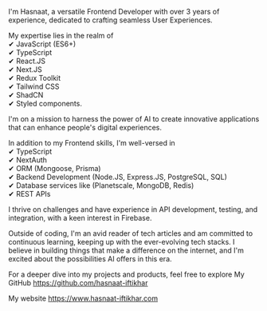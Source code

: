 I'm Hasnaat, a versatile Frontend Developer with over 3 years of experience, dedicated to crafting seamless User Experiences. 

My expertise lies in the realm of 
<br/>✔ JavaScript (ES6+)
<br/>✔ TypeScript
<br/>✔ React.JS
<br/>✔ Next.JS
<br/>✔ Redux Toolkit
<br/>✔ Tailwind CSS
<br/>✔ ShadCN
<br/>✔ Styled components. 

I'm on a mission to harness the power of AI to create innovative applications that can enhance people's digital experiences.

In addition to my Frontend skills, I'm well-versed in
<br/>✔ TypeScript
<br/>✔ NextAuth
<br/>✔ ORM (Mongoose, Prisma)
<br/>✔ Backend Development (Node.JS, Express.JS, PostgreSQL, SQL)
<br/>✔ Database services like (Planetscale, MongoDB, Redis)
<br/>✔ REST APIs

I thrive on challenges and have experience in API development, testing, and integration, with a keen interest in Firebase.

Outside of coding, I'm an avid reader of tech articles and am committed to continuous learning, keeping up with the ever-evolving tech stacks. I believe in building things that make a difference on the internet, and I'm excited about the possibilities AI offers in this era.

For a deeper dive into my projects and products, feel free to explore
My GitHub
https://github.com/hasnaat-iftikhar

My website
https://www.hasnaat-iftikhar.com
